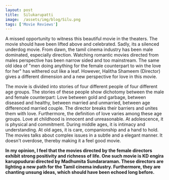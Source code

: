 ```yaml
---
layout: post
title:  Silukarupatti
image:  /assets/img/blog/Silu.png  
tags: ['Movie Reviews']
---
```

A missed opportunity to witness this beautiful movie in the theaters. The movie should have been lifted above and celebrated. Sadly, its a silenced underdog movie. From dawn, the tamil cinema industry has been male dominated, especially direction. Watching romantic movies directed from males perspective has been narrow sided and too mainstream. The same old idea of "men doing anything for the female counterpart to win the love for her" has withered out like a leaf. However, Halitha Shameem (Director) gives a different dimension and a new perspective for love in this movie. 

The movie is divided into stories of four different people of four different age groups. The stories of these people show dichotomy between the male and female counterpart: Love between gold and garbage, between diseased and healthy, between married and unmarried, between age differenced married couple. The director breaks their barriers and unites them with love. Furthermore, the definition of love varies among these age groups. Love at childhood is innocent and unreasonable. At adolescence, it is physical and commitment. During middle ages, it is intimacy and understanding. At old ages, it is care, companionship and a hand to hold. The movies talks about complex issues in a subtle and a elegant manner. It doesn't overdose, thereby making it a feel good movie. 

**In my opinion, I feel that the movies directed by the female directors exhibit strong positivity and richness of life. One such movie is KD engira karuppudurai directed by Madhumita Sundararaman. These directors are lighting a new path for the Tamil cinema industry. Furthermore, they are chanting unsung ideas, which should have been echoed long before.**